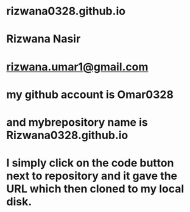 # rizwana0328.github.io
# Rizwana Nasir 
# rizwana.umar1@gmail.com
# my github account is Omar0328
# and mybrepository name is Rizwana0328.github.io
# I simply click on the code button next to repository and it gave the URL which then cloned to my local disk.
